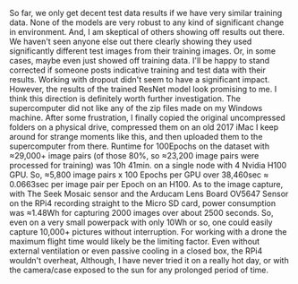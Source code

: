 So far, we only get decent test data results if we have very similar training data. None of the models are very robust to any kind of significant change in environment. And, I am skeptical of others showing off results out there. We haven't seen anyone else out there clearly showing they used significantly different test images from their training images. 
Or, in some cases, maybe even just showed off training data. I'll be happy to stand corrected if someone posts indicative training and test data with their results.
Working with dropout didn't seem to have a significant impact. However, the results of the trained ResNet model look promising to me. I think this direction is definitely worth further investigation.
The supercomputer did not like any of the zip files made on my Windows machine. After some frustration, I finally copied the original uncompressed folders on a physical drive, compressed them on an old 2017 iMac I keep around for strange moments like this, and then uploaded them to the supercomputer from there. 
Runtime for 100Epochs on the dataset with ≈29,000+ image pairs (of those 80%, so ≈23,200 image pairs were processed for training) was 10h 41min. on a single node with 4 Nvidia H100 GPU. So, ≈5,800 image pairs x 100 Epochs per GPU over 38,460sec ≈ 0.0663sec per image pair per Epoch on an H100. 
As to the image capture, with The Seek Mosaic sensor and the Arducam Lens Board OV5647 Sensor on the RPi4 recording straight to the Micro SD card, power consumption was ≈1.48Wh for capturing 2000 images over about 2500 seconds. So, even on a very small powerpack with only 10Wh or so, one could easily capture 10,000+ pictures without interruption. For working with a drone the maximum flight time would likely be the limiting factor.
Even without external ventilation or even passive cooling in a closed box, the RPi4 wouldn't overheat, Although, I have never tried it on a really hot day, or with the camera/case exposed to the sun for any prolonged period of time.
